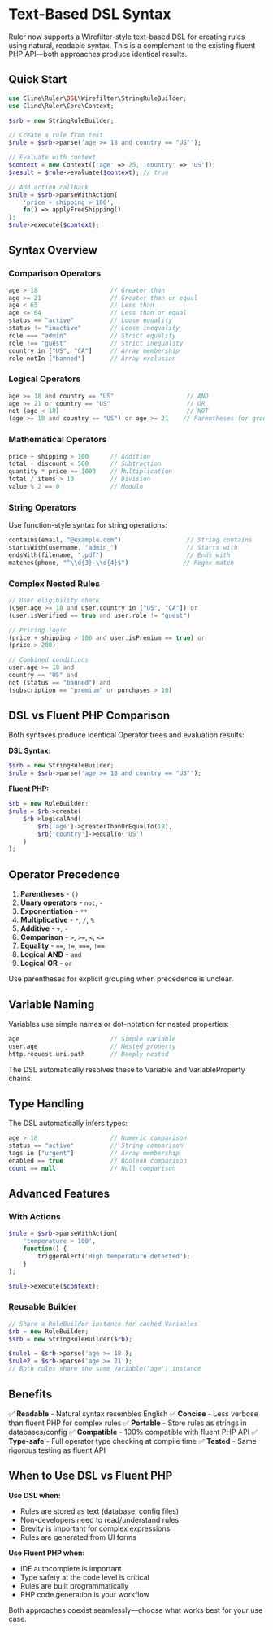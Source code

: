 # Text-Based DSL Syntax

Ruler now supports a Wirefilter-style text-based DSL for creating rules using natural, readable syntax. This is a complement to the existing fluent PHP API—both approaches produce identical results.

## Quick Start

```php
use Cline\Ruler\DSL\Wirefilter\StringRuleBuilder;
use Cline\Ruler\Core\Context;

$srb = new StringRuleBuilder;

// Create a rule from text
$rule = $srb->parse('age >= 18 and country == "US"');

// Evaluate with context
$context = new Context(['age' => 25, 'country' => 'US']);
$result = $rule->evaluate($context); // true

// Add action callback
$rule = $srb->parseWithAction(
    'price + shipping > 100',
    fn() => applyFreeShipping()
);
$rule->execute($context);
```

## Syntax Overview

### Comparison Operators

```php
age > 18                    // Greater than
age >= 21                   // Greater than or equal
age < 65                    // Less than
age <= 64                   // Less than or equal
status == "active"          // Loose equality
status != "inactive"        // Loose inequality
role === "admin"            // Strict equality
role !== "guest"            // Strict inequality
country in ["US", "CA"]     // Array membership
role notIn ["banned"]       // Array exclusion
```

### Logical Operators

```php
age >= 18 and country == "US"                    // AND
age >= 21 or country == "US"                     // OR
not (age < 18)                                   // NOT
(age >= 18 and country == "US") or age >= 21    // Parentheses for grouping
```

### Mathematical Operators

```php
price + shipping > 100      // Addition
total - discount < 500      // Subtraction
quantity * price >= 1000    // Multiplication
total / items > 10          // Division
value % 2 == 0              // Modulo
```

### String Operators

Use function-style syntax for string operations:

```php
contains(email, "@example.com")                  // String contains
startsWith(username, "admin_")                   // Starts with
endsWith(filename, ".pdf")                       // Ends with
matches(phone, "^\\d{3}-\\d{4}$")               // Regex match
```

### Complex Nested Rules

```php
// User eligibility check
(user.age >= 18 and user.country in ["US", "CA"]) or
(user.isVerified == true and user.role != "guest")

// Pricing logic
(price + shipping > 100 and user.isPremium == true) or
(price > 200)

// Combined conditions
user.age >= 18 and
country == "US" and
not (status == "banned") and
(subscription == "premium" or purchases > 10)
```

## DSL vs Fluent PHP Comparison

Both syntaxes produce identical Operator trees and evaluation results:

**DSL Syntax:**
```php
$srb = new StringRuleBuilder;
$rule = $srb->parse('age >= 18 and country == "US"');
```

**Fluent PHP:**
```php
$rb = new RuleBuilder;
$rule = $rb->create(
    $rb->logicalAnd(
        $rb['age']->greaterThanOrEqualTo(18),
        $rb['country']->equalTo('US')
    )
);
```

## Operator Precedence

1. **Parentheses** - `()`
2. **Unary operators** - `not`, `-`
3. **Exponentiation** - `**`
4. **Multiplicative** - `*`, `/`, `%`
5. **Additive** - `+`, `-`
6. **Comparison** - `>`, `>=`, `<`, `<=`
7. **Equality** - `==`, `!=`, `===`, `!==`
8. **Logical AND** - `and`
9. **Logical OR** - `or`

Use parentheses for explicit grouping when precedence is unclear.

## Variable Naming

Variables use simple names or dot-notation for nested properties:

```php
age                         // Simple variable
user.age                    // Nested property
http.request.uri.path       // Deeply nested
```

The DSL automatically resolves these to Variable and VariableProperty chains.

## Type Handling

The DSL automatically infers types:

```php
age > 18                    // Numeric comparison
status == "active"          // String comparison
tags in ["urgent"]          // Array membership
enabled == true             // Boolean comparison
count == null               // Null comparison
```

## Advanced Features

### With Actions

```php
$rule = $srb->parseWithAction(
    'temperature > 100',
    function() {
        triggerAlert('High temperature detected');
    }
);

$rule->execute($context);
```

### Reusable Builder

```php
// Share a RuleBuilder instance for cached Variables
$rb = new RuleBuilder;
$srb = new StringRuleBuilder($rb);

$rule1 = $srb->parse('age >= 18');
$rule2 = $srb->parse('age >= 21');
// Both rules share the same Variable('age') instance
```

## Benefits

✅ **Readable** - Natural syntax resembles English
✅ **Concise** - Less verbose than fluent PHP for complex rules
✅ **Portable** - Store rules as strings in databases/config
✅ **Compatible** - 100% compatible with fluent PHP API
✅ **Type-safe** - Full operator type checking at compile time
✅ **Tested** - Same rigorous testing as fluent API

## When to Use DSL vs Fluent PHP

**Use DSL when:**
- Rules are stored as text (database, config files)
- Non-developers need to read/understand rules
- Brevity is important for complex expressions
- Rules are generated from UI forms

**Use Fluent PHP when:**
- IDE autocomplete is important
- Type safety at the code level is critical
- Rules are built programmatically
- PHP code generation is your workflow

Both approaches coexist seamlessly—choose what works best for your use case.
